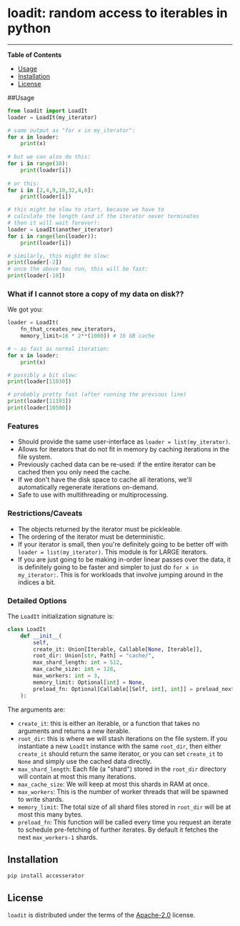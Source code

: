 # loadit: random access to iterables in python

-----

**Table of Contents**
- [Usage](#Usage)
- [Installation](#installation)
- [License](#license)

##Usage

```python
from loadit import LoadIt
loader = LoadIt(my_iterator)

# same output as "for x in my_iterator":
for x in loader:
    print(x)
    
# but we can also do this:
for i in range(10):
    print(loader[i])
    
# or this:
for i in [2,4,9,10,32,4,6]:
    print(loader[i])

# this might be slow to start, because we have to
# calculate the length (and if the iterator never terminates
# then it will wait forever):
loader = LoadIt(another_iterator)
for i in range(len(loader)):
    print(loader[i])

# similarly, this might be slow:
print(loader[-2])
# once the above has run, this will be fast:
print(loader[-10])
```

### What if I cannot store a copy of my data on disk??
We got you:
```python
loader = LoadIt(
    fn_that_creates_new_iterators,
    memory_limit=16 * 2**(1000)) # 16 GB cache

# ~ as fast as normal iteration:
for x in loader:
    print(x)

# possibly a bit slow:
print(loader[11030])

# probably pretty fast (after running the previous line)
print(loader[11193])
print(loader[10500])

```


### Features
* Should provide the same user-interface as `loader = list(my_iterator)`.
* Allows for iterators that do not fit in memory by caching iterations in the file system.
* Previously cached data can be re-used: if the entire iterator can be cached then you only need the cache.
* If we don't have the disk space to cache all iterations, we'll automatically regenerate iterations on-demand.
* Safe to use with multithreading or multiprocessing.


### Restrictions/Caveats
* The objects returned by the iterator must be pickleable.
* The ordering of the iterator must be deterministic.
* If your iterator is small, then you're definitely going to be better off with `loader = list(my_iterator)`. This module is for LARGE iterators.
* If you are just going to be making in-order linear passes over the data, it is definitely going to be faster and simpler to just do `for x in my_iterator:`. This is for workloads that involve jumping around in the indices a bit.

### Detailed Options

The `LoadIt` initialization signature is:
```python
class LoadIt
    def __init__(
        self,
        create_it: Union[Iterable, Callable[None, Iterable]],
        root_dir: Union[str, Path] = "cache/",
        max_shard_length: int = 512,
        max_cache_size: int = 128,
        max_workers: int = 3,
        memory_limit: Optional[int] = None,
        preload_fn: Optional[Callable[[Self, int], int]] = preload_next_shard,
    ):
```
The arguments are:
* `create_it`: this is either an iterable, or a function that takes no arguments and returns a new iterable.
* `root_dir`: this is where we will stash iterations on the file system. If you instantiate a new `LoadIt` instance
with the same `root_dir`, then either `create_it` should return the same iterator, or you can set `create_it` to `None`
and simply use the cached data directly.
* `max_shard_length`: Each file (a "shard") stored in the `root_dir` directory will contain at most this many iterations.
* `max_cache_size`: We will keep at most this shards in RAM at once.
* `max_workers`: This is the number of worker threads that will be spawned to write shards.
* `memory_limit`: The total size of all shard files stored in `root_dir` will be at most this many bytes.
* `preload_fn`: This function will be called every time you request an iterate to schedule pre-fetching of further iterates. By default it 
fetches the next `max_workers-1` shards.


## Installation

```console
pip install accesserator
```

## License

`loadit` is distributed under the terms of the [Apache-2.0](https://spdx.org/licenses/Apache-2.0.html) license.
